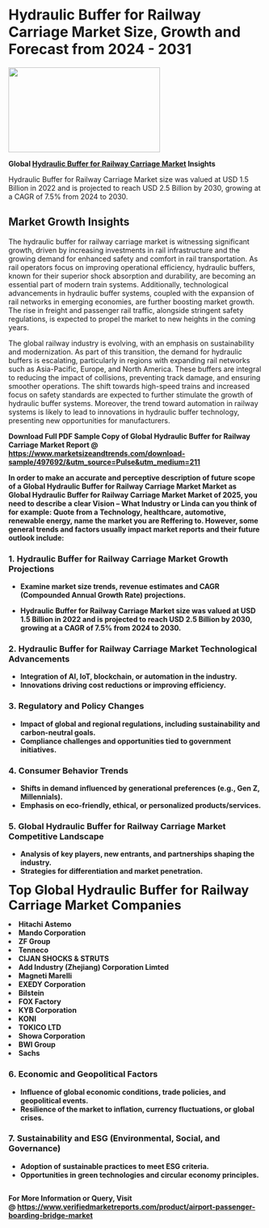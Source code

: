 <H1>Hydraulic Buffer for Railway Carriage Market Size, Growth and Forecast from 2024 - 2031</H1><img class="aligncenter size-medium wp-image-584254" src="https://thirdeyenews.in/wp-content/uploads/2024/09/Global-Market-Research-300x168.jpeg" alt="" width="300" height="168" /><p><strong>Global&nbsp;<a href="https://www.marketsizeandtrends.com/download-sample/497692/&amp;utm_source=Pulse&amp;utm_medium=211">Hydraulic Buffer for Railway Carriage Market</a> Insights</strong></p><p>Hydraulic Buffer for Railway Carriage Market size was valued at USD 1.5 Billion in 2022 and is projected to reach USD 2.5 Billion by 2030, growing at a CAGR of 7.5% from 2024 to 2030.</p><p><h2>Market Growth Insights</h2> <p>The hydraulic buffer for railway carriage market is witnessing significant growth, driven by increasing investments in rail infrastructure and the growing demand for enhanced safety and comfort in rail transportation. As rail operators focus on improving operational efficiency, hydraulic buffers, known for their superior shock absorption and durability, are becoming an essential part of modern train systems. Additionally, technological advancements in hydraulic buffer systems, coupled with the expansion of rail networks in emerging economies, are further boosting market growth. The rise in freight and passenger rail traffic, alongside stringent safety regulations, is expected to propel the market to new heights in the coming years.</p> <p><strong></strong></p> <p>The global railway industry is evolving, with an emphasis on sustainability and modernization. As part of this transition, the demand for hydraulic buffers is escalating, particularly in regions with expanding rail networks such as Asia-Pacific, Europe, and North America. These buffers are integral to reducing the impact of collisions, preventing track damage, and ensuring smoother operations. The shift towards high-speed trains and increased focus on safety standards are expected to further stimulate the growth of hydraulic buffer systems. Moreover, the trend toward automation in railway systems is likely to lead to innovations in hydraulic buffer technology, presenting new opportunities for manufacturers.</p> <p><strong></p><p><span class=""><strong>Download Full PDF Sample Copy of Global Hydraulic Buffer for Railway Carriage Market Report</strong> @ <a href="https://www.marketsizeandtrends.com/download-sample/497692/&amp;utm_source=Pulse&amp;utm_medium=211" target="_blank">https://www.marketsizeandtrends.com/download-sample/497692/&amp;utm_source=Pulse&amp;utm_medium=211</a></span></p><p>In order to make an accurate and perceptive description of future scope of a Global&nbsp;Hydraulic Buffer for Railway Carriage Market Market as Global&nbsp;Hydraulic Buffer for Railway Carriage Market Market of 2025, you need to describe a clear Vision &ndash; What Industry or Linda can you think of for example: Quote from a Technology, healthcare, automotive, renewable energy, name the market you are Reffering to. However, some general trends and factors usually impact market reports and their future outlook include:</p><h3>1.&nbsp;<strong>Hydraulic Buffer for Railway Carriage Market Growth Projections</strong></h3><ul><li>Examine market size trends, revenue estimates and CAGR (Compounded Annual Growth Rate) projections.</li><li><p>Hydraulic Buffer for Railway Carriage Market size was valued at USD 1.5 Billion in 2022 and is projected to reach USD 2.5 Billion by 2030, growing at a CAGR of 7.5% from 2024 to 2030.</p></li></ul><h3>2.&nbsp;<strong>Hydraulic Buffer for Railway Carriage Market Technological Advancements</strong></h3><ul><li>Integration of AI, IoT, blockchain, or automation in the industry.</li><li>Innovations driving cost reductions or improving efficiency.</li></ul><h3>3.&nbsp;<strong>Regulatory and Policy Changes</strong></h3><ul><li>Impact of global and regional regulations, including sustainability and carbon-neutral goals.</li><li>Compliance challenges and opportunities tied to government initiatives.</li></ul><h3>4.&nbsp;<strong>Consumer Behavior Trends</strong></h3><ul><li>Shifts in demand influenced by generational preferences (e.g., Gen Z, Millennials).</li><li>Emphasis on eco-friendly, ethical, or personalized products/services.</li></ul><h3>5.&nbsp;<strong>Global Hydraulic Buffer for Railway Carriage Market Competitive Landscape</strong></h3><ul><li>Analysis of key players, new entrants, and partnerships shaping the industry.</li><li>Strategies for differentiation and market penetration.</li></ul><p data-pm-slice="1 1 []"><span style="color: inherit; font-family: inherit; font-size: 25px;">Top Global Hydraulic Buffer for Railway Carriage Market Companies</span></p><div class="" data-test-id=""><p><li>Hitachi Astemo</li><li> Mando Corporation</li><li> ZF Group</li><li> Tenneco</li><li> CIJAN SHOCKS & STRUTS</li><li> Add Industry (Zhejiang) Corporation Limted</li><li> Magneti Marelli</li><li> EXEDY Corporation</li><li> Bilstein</li><li> FOX Factory</li><li> KYB Corporation</li><li> KONI</li><li> TOKICO LTD</li><li> Showa Corporation</li><li> BWI Group</li><li> Sachs</li></p></div><h3>6.&nbsp;<strong>Economic and Geopolitical Factors</strong></h3><ul><li>Influence of global economic conditions, trade policies, and geopolitical events.</li><li>Resilience of the market to inflation, currency fluctuations, or global crises.</li></ul><h3>7.&nbsp;<strong>Sustainability and ESG (Environmental, Social, and Governance)</strong></h3><ul><li>Adoption of sustainable practices to meet ESG criteria.</li><li>Opportunities in green technologies and circular economy principles.</li></ul><h2><strong style="font-size: 14px;">For More Information or Query, Visit @&nbsp;</strong><a style="background-color: #ffffff; font-size: 14px;" href="https://www.marketsizeandtrends.com/report/hydraulic-buffer-for-railway-carriage-market/" target="_blank">https://www.verifiedmarketreports.com/product/airport-passenger-boarding-bridge-market</a></h2>
